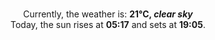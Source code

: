 <p  align="center"><br/>Currently, the weather is: <b> 21°C, <i>clear sky</i></b></br>Today, the sun rises at <b>05:17</b> and sets at <b>19:05</b>.</p>